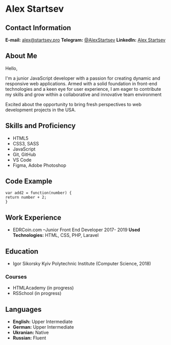 # Alex Startsev

## Contact Information
**E-mail:** alex@startsev.pro
**Telegram:** [@AlexStartsev](https://t.me/alexstartsev)
**LinkedIn:** [Alex Startsev](https://www.linkedin.com/in/alexstartsev/)

## About Me
Hello,

I'm a junior JavaScript developer with a passion for creating dynamic and responsive web applications. Armed with a solid foundation in front-end technologies and a keen eye for user experience, I am eager to contribute my skills and grow within a collaborative and innovative team environment

Excited about the opportunity to bring fresh perspectives to web development projects in the USA.

## Skills and Proficiency
- HTML5
- CSS3, SASS
- JavaScript
- Git, GitHub
- VS Code
- Figma, Adobe Photoshop

## Code Example
```
var add2 = function(number) {
return number + 2;
}
```

## Work Experience
- EDRCoin.com –Junior Front End Developer  2017- 2019
**Used Technologies:**  HTML, CSS, PHP, Laravel

## Education
- Igor Sikorsky Kyiv Polytechnic Institute (Computer Science, 2018)

### Courses
- HTMLAcademy (in progress)
- RSSchool (in progress)

## Languages
- **English:** Upper Intermediate
- **German:** Upper Intermediate
- **Ukranian:** Native
- **Russian:** Fluent